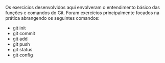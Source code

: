 Os exercícios desenvolvidos aqui envolveram o entendimento básico das funções e comandos do Git. Foram exercícios principalmente focados na prática abrangendo os seguintes comandos:

- git init
- git commit
- git add
- git push
- git status
- git config
